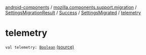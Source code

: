 [android-components](../../../../index.md) / [mozilla.components.support.migration](../../../index.md) / [SettingsMigrationResult](../../index.md) / [Success](../index.md) / [SettingsMigrated](index.md) / [telemetry](./telemetry.md)

# telemetry

`val telemetry: `[`Boolean`](https://kotlinlang.org/api/latest/jvm/stdlib/kotlin/-boolean/index.html) [(source)](https://github.com/mozilla-mobile/android-components/blob/master/components/support/migration/src/main/java/mozilla/components/support/migration/FennecSettingsMigrator.kt#L124)